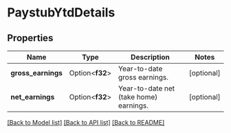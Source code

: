 # PaystubYtdDetails

## Properties

Name | Type | Description | Notes
------------ | ------------- | ------------- | -------------
**gross_earnings** | Option<**f32**> | Year-to-date gross earnings. | [optional]
**net_earnings** | Option<**f32**> | Year-to-date net (take home) earnings. | [optional]

[[Back to Model list]](../README.md#documentation-for-models) [[Back to API list]](../README.md#documentation-for-api-endpoints) [[Back to README]](../README.md)


